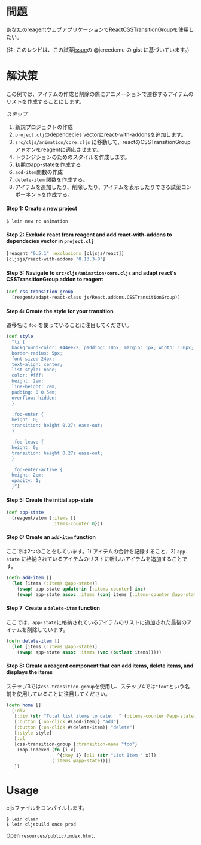 #  問題

あなたの[reagent](https://github.com/reagent-project/reagent)ウェブアプリケーションで[ReactCSSTransitionGroup](https://facebook.github.io/react/docs/animation.html)を使用したい。

(注: このレシピは、この試薬[issue](https://github.com/reagent-project/reagent/issues/55)の @jcreedcmu の gist に基づいています。)

# 解決策

この例では、アイテムの作成と削除の際にアニメーションで遷移するアイテムのリストを作成することにします。

*ステップ*

1. 新規プロジェクトの作成
2. `project.clj`のdependecies vectorにreact-with-addonsを追加します。
3. `src/cljs/animation/core.cljs` に移動して、reactのCSSTransitionGroupアドオンをreagentに適応させます。
4. トランジションのためのスタイルを作成します。
5. 初期のapp-stateを作成する
6. `add-item`関数の作成
7. `delete-item` 関数を作成する。
8. アイテムを追加したり、削除したり、アイテムを表示したりできる試薬コンポーネントを作成する。

#### Step 1: Create a new project

```
$ lein new rc animation
```

#### Step 2: Exclude react from reagent and add react-with-addons to dependecies vector in `project.clj`

```clojure
[reagent "0.5.1" :exclusions [cljsjs/react]]
[cljsjs/react-with-addons "0.13.3-0"]
```

#### Step 3: Navigate to `src/cljs/animation/core.cljs` and adapt react's CSSTransitionGroup addon to reagent

```clojure
(def css-transition-group
  (reagent/adapt-react-class js/React.addons.CSSTransitionGroup))
```

#### Step 4: Create the style for your transition

遷移名に `foo` を使っていることに注目してください。

```clojure
(def style
  "li {
  background-color: #44ee22; padding: 10px; margin: 1px; width: 150px;
  border-radius: 5px;
  font-size: 24px;
  text-align: center;
  list-style: none;
  color: #fff;
  height: 2em;
  line-height: 2em;
  padding: 0 0.5em;
  overflow: hidden;
  }

  .foo-enter {
  height: 0;
  transition: height 0.27s ease-out;
  }

  .foo-leave {
  height: 0;
  transition: height 0.27s ease-out;
  }

  .foo-enter-active {
  height: 2em;
  opacity: 1;
  }")
```

#### Step 5: Create the initial app-state

```clojure
(def app-state
  (reagent/atom {:items []
                 :items-counter 0}))
```

#### Step 6: Create an `add-item` function

ここでは2つのことをしています。1) アイテムの合計を記録すること、2) `app-state` に格納されているアイテムのリストに新しいアイテムを追加することです。

```clojure
(defn add-item []
  (let [items (:items @app-state)]
    (swap! app-state update-in [:items-counter] inc)
    (swap! app-state assoc :items (conj items (:items-counter @app-state)))))
```

#### Step 7: Create a `delete-item` function

ここでは、`app-state`に格納されているアイテムのリストに追加された最後のアイテムを削除しています。

```clojure
(defn delete-item []
  (let [items (:items @app-state)]
    (swap! app-state assoc :items (vec (butlast items)))))
```

#### Step 8: Create a reagent component that can add items, delete items, and displays the items

ステップ3では`css-transition-group`を使用し、ステップ4では`"foo"`という名前を使用していることに注目してください。

```clojure
(defn home []
  [:div
   [:div (str "Total list items to date:  " (:items-counter @app-state))]
   [:button {:on-click #(add-item)} "add"]
   [:button {:on-click #(delete-item)} "delete"]
   [:style style]
   [:ul
   [css-transition-group {:transition-name "foo"}
    (map-indexed (fn [i x]
                   ^{:key i} [:li (str "List Item " x)])
                 (:items @app-state))]]
   ])
```

# Usage

cljsファイルをコンパイルします。

```
$ lein clean
$ lein cljsbuild once prod
```

Open `resources/public/index.html`.
